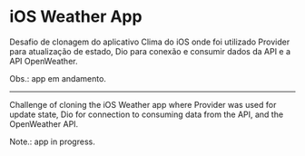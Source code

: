 # iOS Weather App

Desafio de clonagem do aplicativo Clima do iOS onde foi utilizado Provider para atualização de estado, Dio para conexão e consumir dados da API e a API OpenWeather.

Obs.: app em andamento.

---------------------------------------------------------------------------------------------------------------------------------------

Challenge of cloning the iOS Weather app where Provider was used for update state, Dio for connection to consuming data from the API, and the OpenWeather API.

Note.: app in progress.